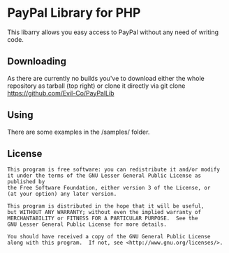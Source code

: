 # PayPal Library for PHP
This libarry allows you easy access to PayPal without any need of writing code.

## Downloading
As there are currently no builds you've to download either the whole repository as tarball (top right) or clone it directly via
	git clone https://github.com/Evil-Co/PayPalLib

## Using
There are some examples in the /samples/ folder.

## License
	This program is free software: you can redistribute it and/or modify
	it under the terms of the GNU Lesser General Public License as published by
	the Free Software Foundation, either version 3 of the License, or
	(at your option) any later version.

	This program is distributed in the hope that it will be useful,
	but WITHOUT ANY WARRANTY; without even the implied warranty of
	MERCHANTABILITY or FITNESS FOR A PARTICULAR PURPOSE.  See the
	GNU Lesser General Public License for more details.

	You should have received a copy of the GNU General Public License
	along with this program.  If not, see <http://www.gnu.org/licenses/>.
